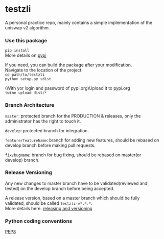 # testzli 
A personal practice repo, mainly contains a simple implementation of the uniswap v2 algorithm.

### Use this package
```pip install ```  <br/>
More details on [pypi](https://pypi.org/project/testzli/)

If you need, you can build the package after your modification. <br/>
Navigate to the location of the project<br/>
```cd path/to/testzli ```  <br/>
```python setup.py sdist ``` 

(With yor login and password of pypi.org)Upload it to pypi.org<br/>
```twine upload dist/* ```  <br/>


### Branch Architecture

``master``: protected branch for the PRODUCTION & releases, only the administrator has the right to touch it. 

``develop``: protected branch for integration.

``feature/featureName``: branch for adding new features, should be rebased on develop branch before making pull requests.

``fix/bugName``: branch for bug fixing, should be rebased on master(or develop) branch.


### Release Versioning
Any new changes to master branch have to be validated(reviewed and tested) on the develop branch before being accepted.

A release version, based on a master branch which should be fully validated, should be called ``testzli-v*.*.*``. <br/>
More details here: [releasing and versioning](https://py-pkgs.org/07-releasing-versioning.html)

### Python coding conventions
[PEP8](https://peps.python.org/pep-0008/)




